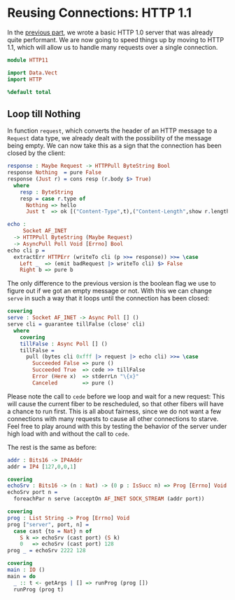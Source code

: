 # Reusing Connections: HTTP 1.1

In the [previous part](HTTP.md), we wrote a basic HTTP 1.0 server that was already
quite performant. We are now going to speed things up by moving to HTTP 1.1,
which will allow us to handle many requests over a single connection.

```idris
module HTTP11

import Data.Vect
import HTTP

%default total
```

## Loop till Nothing

In function `request`, which converts the header of an HTTP message to
a `Request` data type, we already dealt with the possibility of the
message being empty. We can now take this as a sign that the connection
has been closed by the client:

```idris
response : Maybe Request -> HTTPPull ByteString Bool
response Nothing  = pure False
response (Just r) = cons resp (r.body $> True)
  where
    resp : ByteString
    resp = case r.type of
      Nothing => hello
      Just t  => ok [("Content-Type",t),("Content-Length",show r.length)]

echo :
     Socket AF_INET
  -> HTTPPull ByteString (Maybe Request)
  -> AsyncPull Poll Void [Errno] Bool
echo cli p =
  extractErr HTTPErr (writeTo cli (p >>= response)) >>= \case
    Left _  => (emit badRequest |> writeTo cli) $> False
    Right b => pure b
```

The only difference to the previous version is the boolean flag
we use to figure out if we got an empty message or not. With
this we can change `serve` in such a way that it loops until
the connection has been closed:

```idris
covering
serve : Socket AF_INET -> Async Poll [] ()
serve cli = guarantee tillFalse (close' cli)
  where
    covering
    tillFalse : Async Poll [] ()
    tillFalse =
      pull (bytes cli 0xfff |> request |> echo cli) >>= \case
        Succeeded False => pure ()
        Succeeded True  => cede >> tillFalse
        Error (Here x)  => stderrLn "\{x}"
        Canceled        => pure ()
```

Please note the call to `cede` before we loop and wait for a new
request: This will cause the current fiber to be rescheduled, so that
other fibers will have a chance to run first. This is all about fairness,
since we do not want a few connections with many requests to cause
all other connections to starve. Feel free to play around with this by
testing the behavior of the server under high load with and without
the call to `cede`.


The rest is the same as before:

```idris
addr : Bits16 -> IP4Addr
addr = IP4 [127,0,0,1]

covering
echoSrv : Bits16 -> (n : Nat) -> (0 p : IsSucc n) => Prog [Errno] Void
echoSrv port n =
  foreachPar n serve (acceptOn AF_INET SOCK_STREAM (addr port))

covering
prog : List String -> Prog [Errno] Void
prog ["server", port, n] =
  case cast {to = Nat} n of
    S k => echoSrv (cast port) (S k)
    0   => echoSrv (cast port) 128
prog _ = echoSrv 2222 128

covering
main : IO ()
main = do
  _ :: t <- getArgs | [] => runProg (prog [])
  runProg (prog t)
```


<!-- vi: filetype=idris2:syntax=markdown
-->
